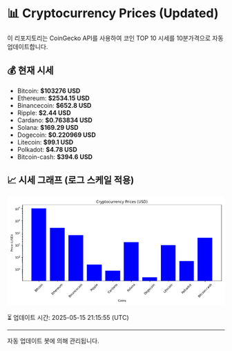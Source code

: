 
# 📊 Cryptocurrency Prices (Updated)

이 리포지토리는 CoinGecko API를 사용하여 코인 TOP 10 시세를 10분가격으로 자동 업데이트합니다.

## 💰 현재 시세
- Bitcoin: **$103276 USD**
- Ethereum: **$2534.15 USD**
- Binancecoin: **$652.8 USD**
- Ripple: **$2.44 USD**
- Cardano: **$0.763834 USD**
- Solana: **$169.29 USD**
- Dogecoin: **$0.220969 USD**
- Litecoin: **$99.1 USD**
- Polkadot: **$4.78 USD**
- Bitcoin-cash: **$394.6 USD**

## 📈 시세 그래프 (로그 스케일 적용)
![Crypto Prices](crypto_prices.png)

⏳ 업데이트 시간: 2025-05-15 21:15:55 (UTC)

---
자동 업데이트 봇에 의해 관리됩니다.
